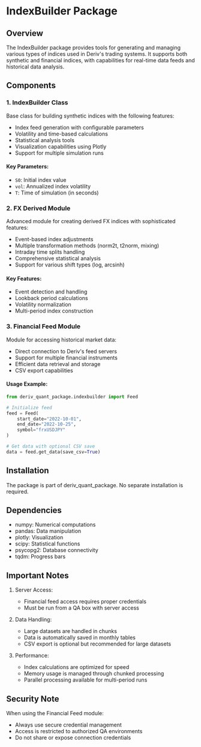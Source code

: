 # IndexBuilder Package

## Overview

The IndexBuilder package provides tools for generating and managing various types of indices used in Deriv's trading systems. It supports both synthetic and financial indices, with capabilities for real-time data feeds and historical data analysis.

## Components

### 1. IndexBuilder Class

Base class for building synthetic indices with the following features:

- Index feed generation with configurable parameters
- Volatility and time-based calculations
- Statistical analysis tools
- Visualization capabilities using Plotly
- Support for multiple simulation runs

#### Key Parameters:
- `S0`: Initial index value
- `vol`: Annualized index volatility
- `T`: Time of simulation (in seconds)

### 2. FX Derived Module

Advanced module for creating derived FX indices with sophisticated features:

- Event-based index adjustments
- Multiple transformation methods (norm2t, t2norm, mixing)
- Intraday time splits handling
- Comprehensive statistical analysis
- Support for various shift types (log, arcsinh)

#### Key Features:
- Event detection and handling
- Lookback period calculations
- Volatility normalization
- Multi-period index construction

### 3. Financial Feed Module

Module for accessing historical market data:

- Direct connection to Deriv's feed servers
- Support for multiple financial instruments
- Efficient data retrieval and storage
- CSV export capabilities

#### Usage Example:
```python
from deriv_quant_package.indexbuilder import Feed

# Initialize feed
feed = Feed(
    start_date="2022-10-01",
    end_date="2022-10-25",
    symbol="frxUSDJPY"
)

# Get data with optional CSV save
data = feed.get_data(save_csv=True)
```

## Installation

The package is part of deriv_quant_package. No separate installation is required.

## Dependencies

- numpy: Numerical computations
- pandas: Data manipulation
- plotly: Visualization
- scipy: Statistical functions
- psycopg2: Database connectivity
- tqdm: Progress bars

## Important Notes

1. Server Access:
   - Financial feed access requires proper credentials
   - Must be run from a QA box with server access

2. Data Handling:
   - Large datasets are handled in chunks
   - Data is automatically saved in monthly tables
   - CSV export is optional but recommended for large datasets

3. Performance:
   - Index calculations are optimized for speed
   - Memory usage is managed through chunked processing
   - Parallel processing available for multi-period runs

## Security Note

When using the Financial Feed module:
- Always use secure credential management
- Access is restricted to authorized QA environments
- Do not share or expose connection credentials
